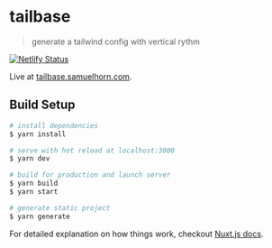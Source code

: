 # tailbase

> generate a tailwind config with vertical rythm

[![Netlify Status](https://api.netlify.com/api/v1/badges/4fa7f0f6-8eb5-4d1b-95ba-78778285f25e/deploy-status)](https://app.netlify.com/sites/tailbase/deploys)

Live at [tailbase.samuelhorn.com](https://tailbase.samuelhorn.com).

## Build Setup

``` bash
# install dependencies
$ yarn install

# serve with hot reload at localhost:3000
$ yarn dev

# build for production and launch server
$ yarn build
$ yarn start

# generate static project
$ yarn generate
```

For detailed explanation on how things work, checkout [Nuxt.js docs](https://nuxtjs.org).
